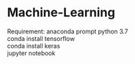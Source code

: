# Machine-Learning
Requirement:
anaconda prompt python 3.7<br />
conda install tensorflow<br />
conda install keras<br />
jupyter notebook
